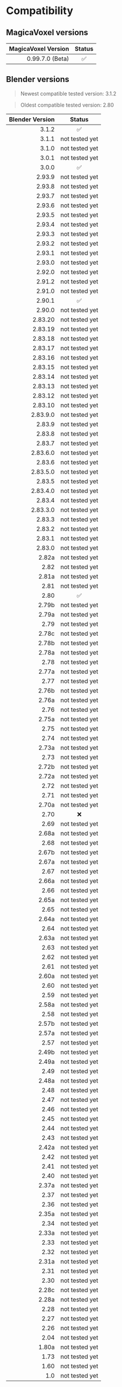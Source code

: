 # Compatibility

## MagicaVoxel versions

| MagicaVoxel Version |     Status     |
|--------------------:|:--------------:|
|    0.99.7.0 (Beta)  |       ✅        |

## Blender versions

> Newest compatible tested version: 3.1.2

> Oldest compatible tested version: 2.80

| Blender Version |     Status     |
|----------------:|:--------------:|
|           3.1.2 |       ✅        |
|           3.1.1 | not tested yet |
|           3.1.0 | not tested yet |
|           3.0.1 | not tested yet |
|           3.0.0 |       ✅        |
|          2.93.9 | not tested yet |
|          2.93.8 | not tested yet |
|          2.93.7 | not tested yet |
|          2.93.6 | not tested yet |
|          2.93.5 | not tested yet |
|          2.93.4 | not tested yet |
|          2.93.3 | not tested yet |
|          2.93.2 | not tested yet |
|          2.93.1 | not tested yet |
|          2.93.0 | not tested yet |
|          2.92.0 | not tested yet |
|          2.91.2 | not tested yet |
|          2.91.0 | not tested yet |
|          2.90.1 |       ✅        |
|          2.90.0 | not tested yet |
|         2.83.20 | not tested yet |
|         2.83.19 | not tested yet |
|         2.83.18 | not tested yet |
|         2.83.17 | not tested yet |
|         2.83.16 | not tested yet |
|         2.83.15 | not tested yet |
|         2.83.14 | not tested yet |
|         2.83.13 | not tested yet |
|         2.83.12 | not tested yet |
|         2.83.10 | not tested yet |
|        2.83.9.0 | not tested yet |
|          2.83.9 | not tested yet |
|          2.83.8 | not tested yet |
|          2.83.7 | not tested yet |
|        2.83.6.0 | not tested yet |
|          2.83.6 | not tested yet |
|        2.83.5.0 | not tested yet |
|          2.83.5 | not tested yet |
|        2.83.4.0 | not tested yet |
|          2.83.4 | not tested yet |
|        2.83.3.0 | not tested yet |
|          2.83.3 | not tested yet |
|          2.83.2 | not tested yet |
|          2.83.1 | not tested yet |
|          2.83.0 | not tested yet |
|           2.82a | not tested yet |
|            2.82 | not tested yet |
|           2.81a | not tested yet |
|            2.81 | not tested yet |
|            2.80 |       ✅        |
|           2.79b | not tested yet |
|           2.79a | not tested yet |
|            2.79 | not tested yet |
|           2.78c | not tested yet |
|           2.78b | not tested yet |
|           2.78a | not tested yet |
|            2.78 | not tested yet |
|           2.77a | not tested yet |
|            2.77 | not tested yet |
|           2.76b | not tested yet |
|           2.76a | not tested yet |
|            2.76 | not tested yet |
|           2.75a | not tested yet |
|            2.75 | not tested yet |
|            2.74 | not tested yet |
|           2.73a | not tested yet |
|            2.73 | not tested yet |
|           2.72b | not tested yet |
|           2.72a | not tested yet |
|            2.72 | not tested yet |
|            2.71 | not tested yet |
|           2.70a | not tested yet |
|            2.70 |       ❌        |
|            2.69 | not tested yet |
|           2.68a | not tested yet |
|            2.68 | not tested yet |
|           2.67b | not tested yet |
|           2.67a | not tested yet |
|            2.67 | not tested yet |
|           2.66a | not tested yet |
|            2.66 | not tested yet |
|           2.65a | not tested yet |
|            2.65 | not tested yet |
|           2.64a | not tested yet |
|            2.64 | not tested yet |
|           2.63a | not tested yet |
|            2.63 | not tested yet |
|            2.62 | not tested yet |
|            2.61 | not tested yet |
|           2.60a | not tested yet |
|            2.60 | not tested yet |
|            2.59 | not tested yet |
|           2.58a | not tested yet |
|            2.58 | not tested yet |
|           2.57b | not tested yet |
|           2.57a | not tested yet |
|            2.57 | not tested yet |
|           2.49b | not tested yet |
|           2.49a | not tested yet |
|            2.49 | not tested yet |
|           2.48a | not tested yet |
|            2.48 | not tested yet |
|            2.47 | not tested yet |
|            2.46 | not tested yet |
|            2.45 | not tested yet |
|            2.44 | not tested yet |
|            2.43 | not tested yet |
|           2.42a | not tested yet |
|            2.42 | not tested yet |
|            2.41 | not tested yet |
|            2.40 | not tested yet |
|           2.37a | not tested yet |
|            2.37 | not tested yet |
|            2.36 | not tested yet |
|           2.35a | not tested yet |
|            2.34 | not tested yet |
|           2.33a | not tested yet |
|            2.33 | not tested yet |
|            2.32 | not tested yet |
|           2.31a | not tested yet |
|            2.31 | not tested yet |
|            2.30 | not tested yet |
|           2.28c | not tested yet |
|           2.28a | not tested yet |
|            2.28 | not tested yet |
|            2.27 | not tested yet |
|            2.26 | not tested yet |
|            2.04 | not tested yet |
|           1.80a | not tested yet |
|            1.73 | not tested yet |
|            1.60 | not tested yet |
|             1.0 | not tested yet |
